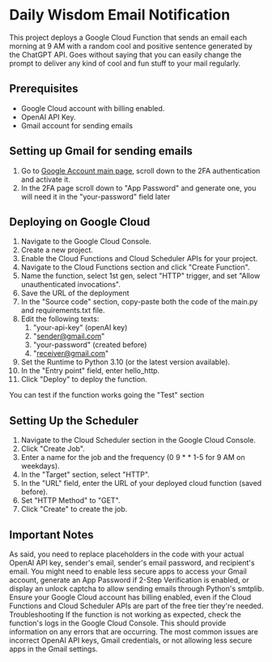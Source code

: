 # Daily Wisdom Email Notification
This project deploys a Google Cloud Function that sends an email each morning at 9 AM with a random cool and positive sentence generated by the ChatGPT API. Goes without saying that you can easily change the prompt to deliver any kind of cool and fun stuff to your mail regularly.

## Prerequisites
* Google Cloud account with billing enabled.
* OpenAI API Key.
* Gmail account for sending emails

## Setting up Gmail for sending emails
1. Go to [Google Account main page](https://myaccount.google.com/), scroll down to the 2FA authentication and activate it. 
2. In the 2FA page scroll down to "App Password" and generate one, you will need it in the "your-password" field later

## Deploying on Google Cloud
1. Navigate to the Google Cloud Console.
2. Create a new project.
3. Enable the Cloud Functions and Cloud Scheduler APIs for your project.
4. Navigate to the Cloud Functions section and click "Create Function".
5. Name the function, select 1st gen, select "HTTP" trigger, and set "Allow unauthenticated invocations".
6. Save the URL of the deployment
7. In the "Source code" section, copy-paste both the code of the main.py and requirements.txt file.
8. Edit the following texts:
   1. "your-api-key" (openAI key)
   2. "sender@gmail.com"
   3. "your-password" (created before)
   4. "receiver@gmail.com"
9. Set the Runtime to Python 3.10 (or the latest version available).
10. In the "Entry point" field, enter hello_http.
11. Click "Deploy" to deploy the function.

You can test if the function works going the "Test" section

## Setting Up the Scheduler
1. Navigate to the Cloud Scheduler section in the Google Cloud Console.
2. Click "Create Job".
3. Enter a name for the job and the frequency (0 9 * * 1-5 for 9 AM on weekdays).
4. In the "Target" section, select "HTTP".
5. In the "URL" field, enter the URL of your deployed cloud function (saved before).
6. Set "HTTP Method" to "GET".
7. Click "Create" to create the job.

## Important Notes
As said, you need to replace placeholders in the code with your actual OpenAI API key, sender's email, sender's email password, and recipient's email.
You might need to enable less secure apps to access your Gmail account, generate an App Password if 2-Step Verification is enabled, or display an unlock captcha to allow sending emails through Python's smtplib.
Ensure your Google Cloud account has billing enabled, even if the Cloud Functions and Cloud Scheduler APIs are part of the free tier they're needed.
Troubleshooting
If the function is not working as expected, check the function's logs in the Google Cloud Console. This should provide information on any errors that are occurring. The most common issues are incorrect OpenAI API keys, Gmail credentials, or not allowing less secure apps in the Gmail settings.
